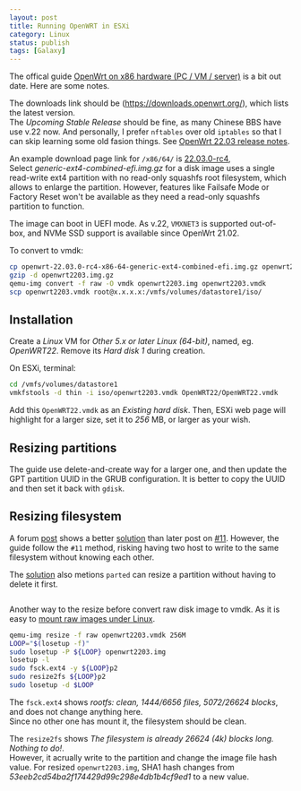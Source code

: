 ```yaml
---
layout: post
title: Running OpenWRT in ESXi 
category: Linux
status: publish
tags: [Galaxy]
---
```


The offical guide [OpenWrt on x86 hardware (PC / VM / server)](https://openwrt.org/docs/guide-user/installation/openwrt_x86) is a bit out date. Here are some notes.

The downloads link should be (https://downloads.openwrt.org/), which lists the latest version.  
The _Upcoming Stable Release_ should be fine, as many Chinese BBS have use v.22 now. 
And personally, I prefer `nftables` over old `iptables` so that I can skip learning some old fasion things. 
See [OpenWrt 22.03 release notes](https://openwrt.org/releases/22.03/notes-22.03.0-rc1#firewall4_based_on_nftables).

An example download page link for `/x86/64/` is [22.03.0-rc4](https://downloads.openwrt.org/releases/22.03.0-rc4/targets/x86/64/),  
Select _generic-ext4-combined-efi.img.gz_ for a disk image uses a single read-write ext4 partition with no read-only squashfs root filesystem, which allows to enlarge the partition. 
However, features like Failsafe Mode or Factory Reset won't be available as they need a read-only squashfs partition to function. 

The image can boot in UEFI mode. 
As v.22, `VMXNET3` is supported out-of-box, and NVMe SSD support is available since OpenWrt 21.02. 

To convert to vmdk:
```bash
cp openwrt-22.03.0-rc4-x86-64-generic-ext4-combined-efi.img.gz openwrt2203.img.gz -a
gzip -d openwrt2203.img.gz
qemu-img convert -f raw -O vmdk openwrt2203.img openwrt2203.vmdk
scp openwrt2203.vmdk root@x.x.x.x:/vmfs/volumes/datastore1/iso/
```

## Installation

Create a _Linux_ VM for _Other 5.x or later Linux (64-bit)_, named, eg. _OpenWRT22_. 
Remove its _Hard disk 1_ during creation.

On ESXi, terminal:
```bash
cd /vmfs/volumes/datastore1
vmkfstools -d thin -i iso/openwrt2203.vmdk OpenWRT22/OpenWRT22.vmdk
```

Add this `OpenWRT22.vmdk` as an _Existing hard disk_. 
Then, ESXi web page will highlight for a larger size, set it to _256_ MB, or larger as your wish.

## Resizing partitions

The guide use delete-and-create way for a larger one, and then update the GPT partition UUID in the GRUB configuration. It is better to copy the UUID and then set it back with `gdisk`.

## Resizing filesystem

A forum [post](https://forum.openwrt.org/t/expanding-the-squashfs-file-system/97099/4) shows a better [solution](https://github.com/openwrt/openwrt/issues/7729) 
than later post on [#11](https://forum.openwrt.org/t/expanding-the-squashfs-file-system/97099/11). However, the guide follow the `#11` method, risking having two host to write to the same filesystem without knowing each other.

The [solution](https://github.com/openwrt/openwrt/issues/7729#issuecomment-1075445684) also metions `parted` can resize a partition without having to delete it first.

```bash

```

Another way to the resize before convert raw disk image to vmdk. 
As it is easy to [mount raw images under Linux](https://askubuntu.com/questions/483009/mounting-disk-image-in-raw-format).
```bash
qemu-img resize -f raw openwrt2203.vmdk 256M
LOOP="$(losetup -f)"
sudo losetup -P ${LOOP} openwrt2203.img
losetup -l
sudo fsck.ext4 -y ${LOOP}p2
sudo resize2fs ${LOOP}p2
sudo losetup -d $LOOP
```

The `fsck.ext4` shows _rootfs: clean, 1444/6656 files, 5072/26624 blocks_, and does not change anything here.  
Since no other one has mount it, the filesystem should be clean.

The `resize2fs` shows _The filesystem is already 26624 (4k) blocks long.  Nothing to do!_.  
However, it acrually write to the partition and change the image file hash value. 
For resized `openwrt2203.img`, SHA1 hash changes from _53eeb2cd54ba2f174429d99c298e4db1b4cf9ed1_ to a new value.

